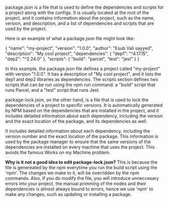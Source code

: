package.json is a file that is used to define the dependencies and scripts for a project along with the configs. It is usually located at the root of the project, and it contains information about the project, such as the name, version, and description, and a list of dependencies and scripts that are used by the project.

Here is an example of what a package.json file might look like:

{ "name": "my-project", "version": "1.0.0", "author": "Esub Vali sayyed",   "description": "My cool project", "dependencies": { "dep1": "^4.17.15", "dep2": "^2.24.0" }, "scripts": { "build": "parcel", "test": "jest" } }

In this example, the package.json file defines a project called "my-project" with version "1.0.0". It has a description of "My cool project", and it lists the dep1 and dep2 libraries as dependencies. The scripts section defines two scripts that can be run using the npm run command: a "build" script that runs Parcel, and a "test" script that runs Jest.

package-lock.json, on the other hand, is a file that is used to lock the dependencies of a project to specific versions. It is automatically generated by NPM based on the dependencies that are installed in the project, and it includes detailed information about each dependency, including the version and the exact location of the package, and its dependencies as well.

It includes detailed information about each dependency, including the version number and the exact location of the package. This information is used by the package manager to ensure that the same versions of the dependencies are installed on every machine that uses the project. This avoids the famous Works on my Machine problem.

**Why is it not a good idea to edit package-lock.json?**
This is because the file is genereated by the npm everytime you run the build script using the 'npm'. The changes we make to it, will be overridden by the npm commands. Also, if you do modify the file, you will introduce unneccesary errors into your project, the manual primming of the nodes and their dependencies is almost always bound to errors, hence we use 'npm' to make any changes, such as updating or installing a package.